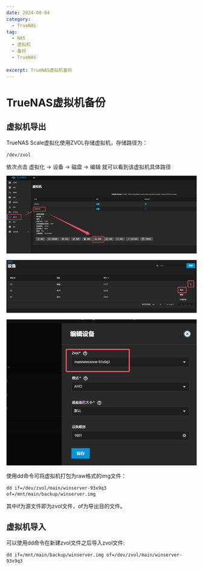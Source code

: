 ```yaml
---
date: 2024-08-04
category:
  - TrueNAS
tag:
  - NAS
  - 虚拟机
  - 备份
  - TrueNAS

excerpt: TrueNAS虚拟机备份
---
```


# TrueNAS虚拟机备份

## 虚拟机导出

TrueNAS Scale虚拟化使用ZVOL存储虚拟机，存储路径为：

```shell
/dev/zvol
```

依次点击 虚拟化 -> 设备 -> 磁盘 -> 编辑 就可以看到该虚拟机具体路径

![alt text](images/truenas_vm_backup/image.png)

![alt text](images/truenas_vm_backup/image-1.png)

![alt text](images/truenas_vm_backup/image-2.png)

使用dd命令可将虚拟机打包为raw格式的img文件：

```shell
dd if=/dev/zvol/main/winserver-93x9q3 of=/mnt/main/backup/winserver.img
```

其中if为源文件即为zvol文件，of为导出目的文件。

## 虚拟机导入

可以使用dd命令在新建zvol文件之后导入zvol文件:

```shell
dd if=/mnt/main/backup/winserver.img of=/dev/zvol/main/winserver-93x9q3
```